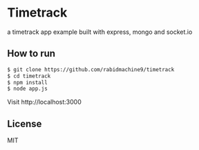 Timetrack
=========
a timetrack app example built with express, mongo and socket.io

How to run
--------------
```sh
$ git clone https://github.com/rabidmachine9/timetrack
$ cd timetrack 
$ npm install
$ node app.js
```
Visit http://localhost:3000

License
----
MIT

